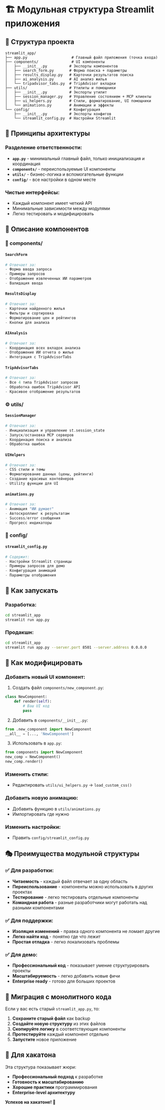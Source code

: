 # 🏗️ Модульная структура Streamlit приложения

## 📁 Структура проекта

```
streamlit_app/
├── app.py                    # Главный файл приложения (точка входа)
├── components/               # UI компоненты
│   ├── __init__.py          # Экспорты компонентов
│   ├── search_form.py       # Форма поиска + параметры
│   ├── results_display.py   # Карточки результатов поиска
│   ├── ai_analysis.py       # AI анализ жилья
│   └── tripadvisor_tabs.py  # TripAdvisor вкладки
├── utils/                   # Утилиты и помощники
│   ├── __init__.py          # Экспорты утилит
│   ├── session_manager.py   # Управление состоянием + MCP клиенты
│   ├── ui_helpers.py        # Стили, форматирование, UI помощники
│   └── animations.py        # Анимации и эффекты
└── config/                  # Конфигурация
    ├── __init__.py          # Экспорты конфигов
    └── streamlit_config.py  # Настройки Streamlit
```

## 🎯 Принципы архитектуры

### **Разделение ответственности:**
- **`app.py`** - минимальный главный файл, только инициализация и координация
- **`components/`** - переиспользуемые UI компоненты
- **`utils/`** - бизнес-логика и вспомогательные функции
- **`config/`** - все настройки в одном месте

### **Чистые интерфейсы:**
- Каждый компонент имеет четкий API
- Минимальные зависимости между модулями
- Легко тестировать и модифицировать

## 📝 Описание компонентов

### **🎨 components/**

#### `SearchForm`
```python
# Отвечает за:
- Форма ввода запроса
- Примеры запросов
- Отображение извлеченных ИИ параметров
- Валидация ввода
```

#### `ResultsDisplay`
```python
# Отвечает за:
- Карточки найденного жилья
- Фильтры и сортировка
- Форматирование цен и рейтингов
- Кнопки для анализа
```

#### `AIAnalysis`
```python
# Отвечает за:
- Координация всех вкладок анализа
- Отображение ИИ отчета о жилье
- Интеграция с TripAdvisorTabs
```

#### `TripAdvisorTabs`
```python
# Отвечает за:
- Все 4 типа TripAdvisor запросов
- Обработка ошибок TripAdvisor API
- Красивое отображение результатов
```

### **⚙️ utils/**

#### `SessionManager`
```python
# Отвечает за:
- Инициализация и управление st.session_state
- Запуск/остановка MCP серверов
- Координация поиска и анализа
- Обработка ошибок
```

#### `UIHelpers`
```python
# Отвечает за:
- CSS стили и темы
- Форматирование данных (цены, рейтинги)
- Создание красивых контейнеров
- Utility функции для UI
```

#### `animations.py`
```python
# Отвечает за:
- Анимация "ИИ думает"
- Автоскроллинг к результатам  
- Success/error сообщения
- Прогресс индикаторы
```

### **🔧 config/**

#### `streamlit_config.py`
```python
# Содержит:
- Настройки Streamlit страницы
- Примеры запросов для демо
- Конфигурация анимаций
- Параметры отображения
```

## 🚀 Как запускать

### **Разработка:**
```bash
cd streamlit_app
streamlit run app.py
```

### **Продакшн:**
```bash
cd streamlit_app
streamlit run app.py --server.port 8501 --server.address 0.0.0.0
```

## 🔧 Как модифицировать

### **Добавить новый UI компонент:**

1. Создать файл `components/new_component.py`:
```python
class NewComponent:
    def render(self):
        # Ваш UI код
        pass
```

2. Добавить в `components/__init__.py`:
```python
from .new_component import NewComponent
__all__ = [..., 'NewComponent']
```

3. Использовать в `app.py`:
```python
from components import NewComponent
new_comp = NewComponent()
new_comp.render()
```

### **Изменить стили:**
- Редактировать `utils/ui_helpers.py` → `load_custom_css()`

### **Добавить новую анимацию:**
- Добавить функцию в `utils/animations.py`
- Импортировать где нужно

### **Изменить настройки:**
- Править `config/streamlit_config.py`

## 🎭 Преимущества модульной структуры

### **✅ Для разработки:**
- **Читаемость** - каждый файл отвечает за одну область
- **Переиспользование** - компоненты можно использовать в других проектах
- **Тестирование** - легко тестировать отдельные компоненты
- **Командная работа** - разные разработчики могут работать над разными компонентами

### **✅ Для поддержки:**
- **Изоляция изменений** - правка одного компонента не ломает другие
- **Легко найти код** - понятно где что лежит
- **Простая отладка** - легко локализовать проблемы

### **✅ Для демо:**
- **Профессиональный код** - показывает умение структурировать проекты
- **Масштабируемость** - легко добавить новые фичи
- **Enterprise ready** - готово для больших проектов

## 🔄 Миграция с монолитного кода

Если у вас есть старый `streamlit_app.py`, то:

1. **Сохраните старый файл** как backup
2. **Создайте новую структуру** из этих файлов
3. **Скопируйте логику** в соответствующие компоненты
4. **Протестируйте** каждый компонент отдельно
5. **Запустите** новое приложение

## 🎯 Для хакатона

Эта структура показывает жюри:
- **Профессиональный подход** к разработке
- **Готовность к масштабированию**
- **Хорошие практики** программирования
- **Enterprise-level архитектуру**

**Успехов на хакатоне! 🚀**
